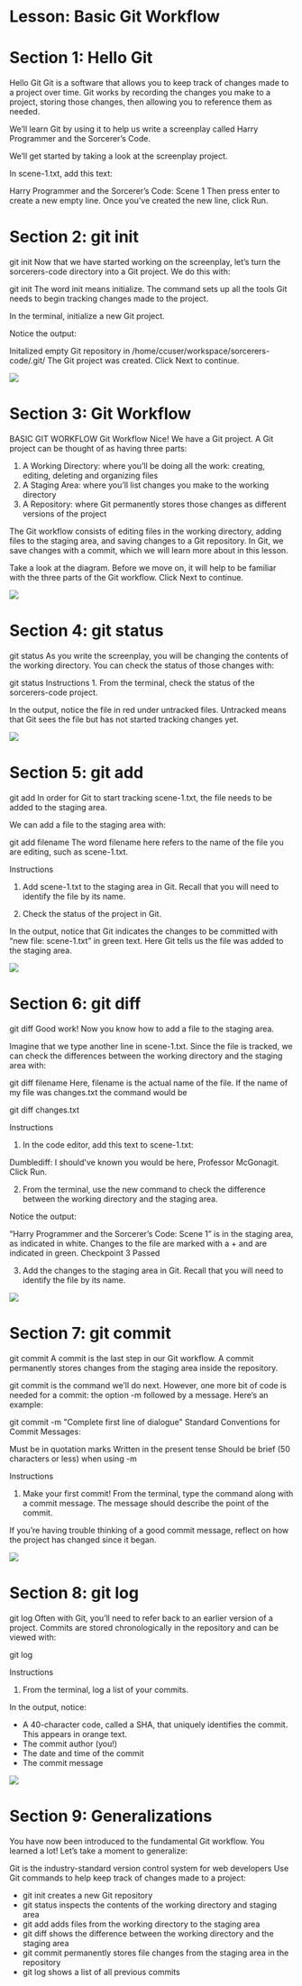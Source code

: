 <h1>Lesson: Basic Git Workflow</h1>

# Section 1: Hello Git
Hello Git
Git is a software that allows you to keep track of changes made to a project over time. Git works by recording the changes you make to a project, storing those changes, then allowing you to reference them as needed.

We’ll learn Git by using it to help us write a screenplay called Harry Programmer and the Sorcerer’s Code.

We’ll get started by taking a look at the screenplay project.

In scene-1.txt, add this text:

Harry Programmer and the Sorcerer’s Code: Scene 1
Then press enter to create a new empty line. Once you’ve created the new line, click Run.

# Section 2: git init
git init
Now that we have started working on the screenplay, let’s turn the sorcerers-code directory into a Git project. We do this with:

git init
The word init means initialize. The command sets up all the tools Git needs to begin tracking changes made to the project.

In the terminal, initialize a new Git project.

Notice the output:

Initalized empty Git repository in /home/ccuser/workspace/sorcerers-code/.git/
The Git project was created. Click Next to continue.

<img src=".\Git_Init.png">

# Section 3: Git Workflow

BASIC GIT WORKFLOW
Git Workflow
Nice! We have a Git project. A Git project can be thought of as having three parts:

1. A Working Directory: where you’ll be doing all the work: creating, editing, deleting and organizing files
2. A Staging Area: where you’ll list changes you make to the working directory
3. A Repository: where Git permanently stores those changes as different versions of the project

The Git workflow consists of editing files in the working directory, adding files to the staging area, and saving changes to a Git repository. In Git, we save changes with a commit, which we will learn more about in this lesson.

Take a look at the diagram. Before we move on, it will help to be familiar with the three parts of the Git workflow. Click Next to continue.

<!-- <img src="https://github.com/ninjafiveo/Codecademy_Git_and_GitHub/blob/7faab5e6075c299e677e7a7a86b2e8c3ce5e9239/2_Basic_Git_Workflow/1_Lesson_Basic_Git_Workflow/Basic_Git_Workflow.png"> -->

<img src="./Basic_Git_Workflow.png">

# Section 4: git status

git status
As you write the screenplay, you will be changing the contents of the working directory. You can check the status of those changes with:

git status
Instructions
1.
From the terminal, check the status of the sorcerers-code project.

In the output, notice the file in red under untracked files. Untracked means that Git sees the file but has not started tracking changes yet.

<img src="./Git_Status.png">

# Section 5: git add
git add
In order for Git to start tracking scene-1.txt, the file needs to be added to the staging area.

We can add a file to the staging area with:

git add filename
The word filename here refers to the name of the file you are editing, such as scene-1.txt.

Instructions
1. Add scene-1.txt to the staging area in Git. Recall that you will need to identify the file by its name.

2. Check the status of the project in Git.

In the output, notice that Git indicates the changes to be committed with “new file: scene-1.txt” in green text. Here Git tells us the file was added to the staging area.

<img src="git_add.png">

# Section 6: git diff

git diff
Good work! Now you know how to add a file to the staging area.

Imagine that we type another line in scene-1.txt. Since the file is tracked, we can check the differences between the working directory and the staging area with:

git diff filename
Here, filename is the actual name of the file. If the name of my file was changes.txt the command would be

git diff changes.txt

Instructions
1. In the code editor, add this text to scene-1.txt:

Dumblediff: I should've known you would be here, Professor McGonagit.
Click Run.

2. From the terminal, use the new command to check the difference between the working directory and the staging area.

Notice the output:

“Harry Programmer and the Sorcerer’s Code: Scene 1” is in the staging area, as indicated in white.
Changes to the file are marked with a + and are indicated in green.
Checkpoint 3 Passed

3. Add the changes to the staging area in Git. Recall that you will need to identify the file by its name.

<img src="git_diff.png">

# Section 7: git commit

git commit
A commit is the last step in our Git workflow. A commit permanently stores changes from the staging area inside the repository.

git commit is the command we’ll do next. However, one more bit of code is needed for a commit: the option -m followed by a message. Here’s an example:

git commit -m "Complete first line of dialogue"
Standard Conventions for Commit Messages:

Must be in quotation marks
Written in the present tense
Should be brief (50 characters or less) when using -m

Instructions
1. Make your first commit! From the terminal, type the command along with a commit message. The message should describe the point of the commit.

If you’re having trouble thinking of a good commit message, reflect on how the project has changed since it began.

<img src="Git_Commit.png">

# Section 8: git log

git log
Often with Git, you’ll need to refer back to an earlier version of a project. Commits are stored chronologically in the repository and can be viewed with:

git log

Instructions
1. From the terminal, log a list of your commits.

In the output, notice:

* A 40-character code, called a SHA, that uniquely identifies the commit. This appears in orange text.
* The commit author (you!)
* The date and time of the commit
* The commit message

<img src="git_log.png">

# Section 9: Generalizations

You have now been introduced to the fundamental Git workflow. You learned a lot! Let’s take a moment to generalize:

Git is the industry-standard version control system for web developers
Use Git commands to help keep track of changes made to a project:
* git init creates a new Git repository
* git status inspects the contents of the working directory and staging area
* git add adds files from the working directory to the staging area
* git diff shows the difference between the working directory and the staging area
* git commit permanently stores file changes from the staging area in the repository
* git log shows a list of all previous commits
